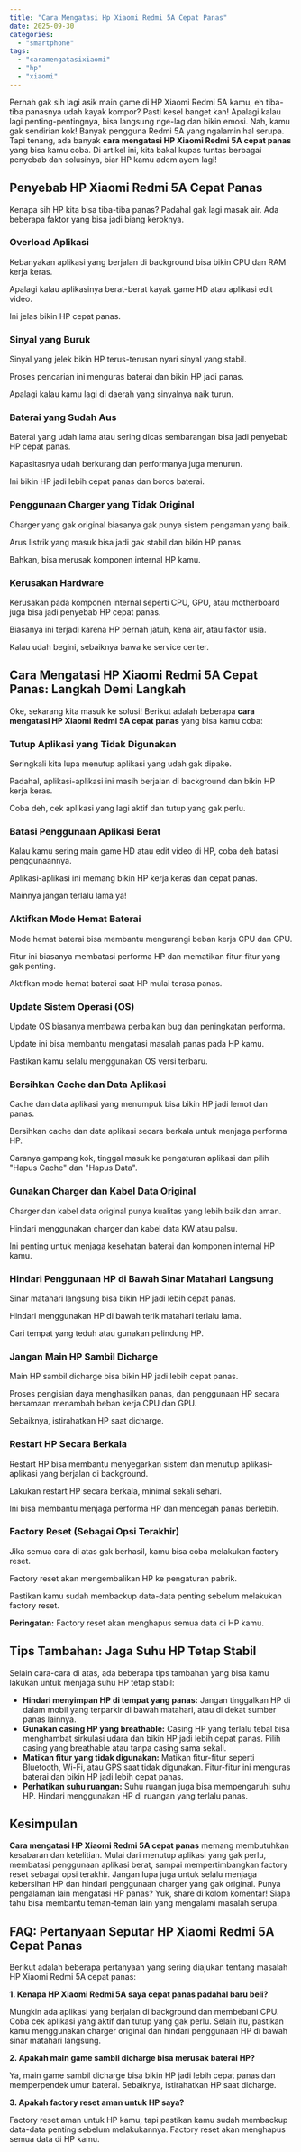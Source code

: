 ```yaml
---
title: "Cara Mengatasi Hp Xiaomi Redmi 5A Cepat Panas"
date: 2025-09-30
categories: 
  - "smartphone"
tags: 
  - "caramengatasixiaomi"
  - "hp"
  - "xiaomi"
---
```


Pernah gak sih lagi asik main game di HP Xiaomi Redmi 5A kamu, eh tiba-tiba panasnya udah kayak kompor? Pasti kesel banget kan! Apalagi kalau lagi penting-pentingnya, bisa langsung nge-lag dan bikin emosi. Nah, kamu gak sendirian kok! Banyak pengguna Redmi 5A yang ngalamin hal serupa. Tapi tenang, ada banyak **cara mengatasi HP Xiaomi Redmi 5A cepat panas** yang bisa kamu coba. Di artikel ini, kita bakal kupas tuntas berbagai penyebab dan solusinya, biar HP kamu adem ayem lagi!

## Penyebab HP Xiaomi Redmi 5A Cepat Panas

Kenapa sih HP kita bisa tiba-tiba panas? Padahal gak lagi masak air. Ada beberapa faktor yang bisa jadi biang keroknya.

### Overload Aplikasi

Kebanyakan aplikasi yang berjalan di background bisa bikin CPU dan RAM kerja keras.

Apalagi kalau aplikasinya berat-berat kayak game HD atau aplikasi edit video.

Ini jelas bikin HP cepat panas.

### Sinyal yang Buruk

Sinyal yang jelek bikin HP terus-terusan nyari sinyal yang stabil.

Proses pencarian ini menguras baterai dan bikin HP jadi panas.

Apalagi kalau kamu lagi di daerah yang sinyalnya naik turun.

### Baterai yang Sudah Aus

Baterai yang udah lama atau sering dicas sembarangan bisa jadi penyebab HP cepat panas.

Kapasitasnya udah berkurang dan performanya juga menurun.

Ini bikin HP jadi lebih cepat panas dan boros baterai.

### Penggunaan Charger yang Tidak Original

Charger yang gak original biasanya gak punya sistem pengaman yang baik.

Arus listrik yang masuk bisa jadi gak stabil dan bikin HP panas.

Bahkan, bisa merusak komponen internal HP kamu.

### Kerusakan Hardware

Kerusakan pada komponen internal seperti CPU, GPU, atau motherboard juga bisa jadi penyebab HP cepat panas.

Biasanya ini terjadi karena HP pernah jatuh, kena air, atau faktor usia.

Kalau udah begini, sebaiknya bawa ke service center.

## Cara Mengatasi HP Xiaomi Redmi 5A Cepat Panas: Langkah Demi Langkah

Oke, sekarang kita masuk ke solusi! Berikut adalah beberapa **cara mengatasi HP Xiaomi Redmi 5A cepat panas** yang bisa kamu coba:

### Tutup Aplikasi yang Tidak Digunakan

Seringkali kita lupa menutup aplikasi yang udah gak dipake.

Padahal, aplikasi-aplikasi ini masih berjalan di background dan bikin HP kerja keras.

Coba deh, cek aplikasi yang lagi aktif dan tutup yang gak perlu.

### Batasi Penggunaan Aplikasi Berat

Kalau kamu sering main game HD atau edit video di HP, coba deh batasi penggunaannya.

Aplikasi-aplikasi ini memang bikin HP kerja keras dan cepat panas.

Mainnya jangan terlalu lama ya!

### Aktifkan Mode Hemat Baterai

Mode hemat baterai bisa membantu mengurangi beban kerja CPU dan GPU.

Fitur ini biasanya membatasi performa HP dan mematikan fitur-fitur yang gak penting.

Aktifkan mode hemat baterai saat HP mulai terasa panas.

### Update Sistem Operasi (OS)

Update OS biasanya membawa perbaikan bug dan peningkatan performa.

Update ini bisa membantu mengatasi masalah panas pada HP kamu.

Pastikan kamu selalu menggunakan OS versi terbaru.

### Bersihkan Cache dan Data Aplikasi

Cache dan data aplikasi yang menumpuk bisa bikin HP jadi lemot dan panas.

Bersihkan cache dan data aplikasi secara berkala untuk menjaga performa HP.

Caranya gampang kok, tinggal masuk ke pengaturan aplikasi dan pilih "Hapus Cache" dan "Hapus Data".

### Gunakan Charger dan Kabel Data Original

Charger dan kabel data original punya kualitas yang lebih baik dan aman.

Hindari menggunakan charger dan kabel data KW atau palsu.

Ini penting untuk menjaga kesehatan baterai dan komponen internal HP kamu.

### Hindari Penggunaan HP di Bawah Sinar Matahari Langsung

Sinar matahari langsung bisa bikin HP jadi lebih cepat panas.

Hindari menggunakan HP di bawah terik matahari terlalu lama.

Cari tempat yang teduh atau gunakan pelindung HP.

### Jangan Main HP Sambil Dicharge

Main HP sambil dicharge bisa bikin HP jadi lebih cepat panas.

Proses pengisian daya menghasilkan panas, dan penggunaan HP secara bersamaan menambah beban kerja CPU dan GPU.

Sebaiknya, istirahatkan HP saat dicharge.

### Restart HP Secara Berkala

Restart HP bisa membantu menyegarkan sistem dan menutup aplikasi-aplikasi yang berjalan di background.

Lakukan restart HP secara berkala, minimal sekali sehari.

Ini bisa membantu menjaga performa HP dan mencegah panas berlebih.

### Factory Reset (Sebagai Opsi Terakhir)

Jika semua cara di atas gak berhasil, kamu bisa coba melakukan factory reset.

Factory reset akan mengembalikan HP ke pengaturan pabrik.

Pastikan kamu sudah membackup data-data penting sebelum melakukan factory reset.

**Peringatan:** Factory reset akan menghapus semua data di HP kamu.

## Tips Tambahan: Jaga Suhu HP Tetap Stabil

Selain cara-cara di atas, ada beberapa tips tambahan yang bisa kamu lakukan untuk menjaga suhu HP tetap stabil:

- **Hindari menyimpan HP di tempat yang panas:** Jangan tinggalkan HP di dalam mobil yang terparkir di bawah matahari, atau di dekat sumber panas lainnya.
- **Gunakan casing HP yang breathable:** Casing HP yang terlalu tebal bisa menghambat sirkulasi udara dan bikin HP jadi lebih cepat panas. Pilih casing yang breathable atau tanpa casing sama sekali.
- **Matikan fitur yang tidak digunakan:** Matikan fitur-fitur seperti Bluetooth, Wi-Fi, atau GPS saat tidak digunakan. Fitur-fitur ini menguras baterai dan bikin HP jadi lebih cepat panas.
- **Perhatikan suhu ruangan:** Suhu ruangan juga bisa mempengaruhi suhu HP. Hindari menggunakan HP di ruangan yang terlalu panas.

## Kesimpulan

**Cara mengatasi HP Xiaomi Redmi 5A cepat panas** memang membutuhkan kesabaran dan ketelitian. Mulai dari menutup aplikasi yang gak perlu, membatasi penggunaan aplikasi berat, sampai mempertimbangkan factory reset sebagai opsi terakhir. Jangan lupa juga untuk selalu menjaga kebersihan HP dan hindari penggunaan charger yang gak original. Punya pengalaman lain mengatasi HP panas? Yuk, share di kolom komentar! Siapa tahu bisa membantu teman-teman lain yang mengalami masalah serupa.

## FAQ: Pertanyaan Seputar HP Xiaomi Redmi 5A Cepat Panas

Berikut adalah beberapa pertanyaan yang sering diajukan tentang masalah HP Xiaomi Redmi 5A cepat panas:

**1\. Kenapa HP Xiaomi Redmi 5A saya cepat panas padahal baru beli?**

Mungkin ada aplikasi yang berjalan di background dan membebani CPU. Coba cek aplikasi yang aktif dan tutup yang gak perlu. Selain itu, pastikan kamu menggunakan charger original dan hindari penggunaan HP di bawah sinar matahari langsung.

**2\. Apakah main game sambil dicharge bisa merusak baterai HP?**

Ya, main game sambil dicharge bisa bikin HP jadi lebih cepat panas dan memperpendek umur baterai. Sebaiknya, istirahatkan HP saat dicharge.

**3\. Apakah factory reset aman untuk HP saya?**

Factory reset aman untuk HP kamu, tapi pastikan kamu sudah membackup data-data penting sebelum melakukannya. Factory reset akan menghapus semua data di HP kamu.
